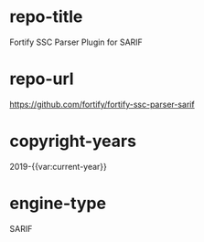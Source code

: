 # repo-title
Fortify SSC Parser Plugin for SARIF

# repo-url
https://github.com/fortify/fortify-ssc-parser-sarif

# copyright-years
2019-{{var:current-year}}

# engine-type
SARIF
